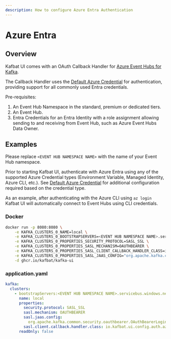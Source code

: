 ```yaml
---
description: How to configure Azure Entra Authentication
---
```


# Azure Entra

## Overview
Kafbat UI comes with an OAuth Callback Handler for 
[Azure Event Hubs for Kafka](https://learn.microsoft.com/en-us/azure/developer/java/spring-framework/migrate-kafka-to-passwordless-connection?tabs=azure-portal%2Csign-in-azure-cli%2Cjava-kafka%2Capp-service%2Cassign-role-service-connector).

The Callback Handler uses the 
[Default Azure Credential](https://learn.microsoft.com/en-us/azure/developer/java/sdk/identity-azure-hosted-auth#default-azure-credential) for authentication, 
providing support for all commonly used Entra credentials.

Pre-requisites:
1. An Event Hub Namespace in the standard, premium or dedicated tiers.
2. An Event Hub.
3. Entra Credentials for an Entra Identity with a role assignment allowing 
   sending to and receiving from Event Hub, such as Azure Event Hubs Data Owner.

## Examples

Please replace `<EVENT HUB NAMESPACE NAME>` with the name of your Event Hub namespace.

Prior to starting Kafbat UI, authenticate with Azure Entra using any of the supported 
Azure Credential types (Environment Variable, Managed Identity, Azure CLI, etc.). 
See [Default Azure Credential](https://learn.microsoft.com/en-us/azure/developer/java/sdk/identity-azure-hosted-auth#default-azure-credential) 
for additional configuration required based on the credential type.

As an example, after authenticating with the Azure CLI using `az login` Kafbat UI will 
automatically connect to Event Hubs using CLI credentials.

### Docker

```bash
docker run -p 8080:8080 \
    -e KAFKA_CLUSTERS_0_NAME=local \
    -e KAFKA_CLUSTERS_0_BOOTSTRAPSERVERS=<EVENT HUB NAMESPACE NAME>.servicebus.windows.net:9093 \
    -e KAFKA_CLUSTERS_0_PROPERTIES_SECURITY_PROTOCOL=SASL_SSL \
    -e KAFKA_CLUSTERS_0_PROPERTIES_SASL_MECHANISM=OAUTHBEARER \
    -e KAFKA_CLUSTERS_0_PROPERTIES_SASL_CLIENT_CALLBACK_HANDLER_CLASS=io.kafbat.ui.config.auth.azure.AzureEntraLoginCallbackHandler \
    -e KAFKA_CLUSTERS_0_PROPERTIES_SASL_JAAS_CONFIG="org.apache.kafka.common.security.oauthbearer.OAuthBearerLoginModule required;" \
    -d ghcr.io/kafbat/kafka-ui
```

### application.yaml
```yaml
kafka:
  clusters:
    - bootstrapServers:<EVENT HUB NAMESPACE NAME>.servicebus.windows.net:9093
      name: local
      properties:
        security.protocol: SASL_SSL
        sasl.mechanism: OAUTHBEARER
        sasl.jaas.config:
          org.apache.kafka.common.security.oauthbearer.OAuthBearerLoginModule required;
        sasl.client.callback.handler.class: io.kafbat.ui.config.auth.azure.AzureEntraLoginCallbackHandler
      readOnly: false
```